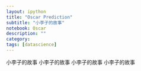 ```yaml
---
layout: ipython
title: "Oscar Prediction"
subtitle: "小李子的故事"
notebook: Oscar
description: ""
category: 
tags: [datascience]
---
```


小李子的故事 小李子的故事 小李子的故事 小李子的故事
